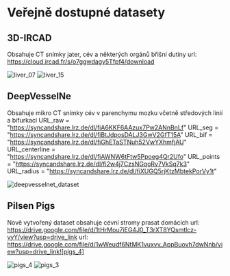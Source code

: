 # Veřejně dostupné datasety

## 3D-IRCAD
Obsahuje CT snímky jater, cév a některých orgánů břišní dutiny
url: https://cloud.ircad.fr/s/o7ggwdagy5Tfpf4/download

![liver_07](https://github.com/user-attachments/assets/72a2b0f8-26a3-4b08-81cb-50c36a5cb3c3) ![liver_15](https://github.com/user-attachments/assets/c48cfb81-2281-4750-adb8-5467e3842740)


## DeepVesselNe
Obsahuje mikro CT snímky cév v parenchymu mozku včetně středových linií a bifurkací
URL_raw = "https://syncandshare.lrz.de/dl/fiA6KKF6AAzux7Pw2ANnBnLf"
URL_seg = "https://syncandshare.lrz.de/dl/fiBtJdposDALJ3GwV2GfT15A"
URL_bif = "https://syncandshare.lrz.de/dl/fiGhETaSTNuh52VwYXhmfjAU"
URL_centerline = "https://syncandshare.lrz.de/dl/fiAWNW6tFtw5Ppoeg4Qr2Ufo"
URL_points = "https://syncandshare.lrz.de/dl/fi2w4j7CzsNGqoRv7VkSq7k3"
URL_radius = "https://syncandshare.lrz.de/dl/fiXUGQ5rjKtzMbtekPorVy1t"


![deepvesselnet_dataset](https://github.com/user-attachments/assets/406d105c-ce8d-47bc-8885-6a3a35bafe80)

## Pilsen Pigs
Nově vytvořený dataset obsahuje cévní stromy prasat domácích
url: https://drive.google.com/file/d/1tHrMou7iEG4J0_T3rXT8YQsmtlcz-vyY/view?usp=drive_link
url: https://drive.google.com/file/d/1wWeudf6NtMK1vuxvv_AppBuovh7dwNnb/view?usp=drive_link![pigs_4]


![pigs_4](https://github.com/user-attachments/assets/e0ba6b58-6de0-4d9b-a60c-11e8c77f1249)
![pigs_3](https://github.com/user-attachments/assets/867cd5a8-2edf-4891-9526-be42f1f4a563)
